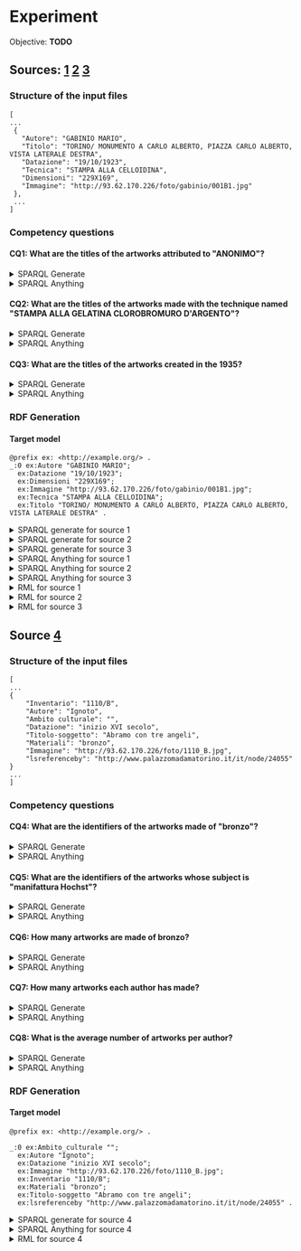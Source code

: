 # Experiment

Objective: **TODO**

## Sources: [1](https://raw.githubusercontent.com/spice-h2020/sparql.anything/main/experiment/data/COLLEZIONI_FONDO_GABINIO_MARZO_2017%20json.json) [2](https://raw.githubusercontent.com/spice-h2020/sparql.anything/main/experiment/data/COLLEZIONI_GAM.json) [3](https://raw.githubusercontent.com/spice-h2020/sparql.anything/main/experiment/data/COLLEZIONI_MAO.json)

### Structure of the input files

```
[
...
 {
   "Autore": "GABINIO MARIO",
   "Titolo": "TORINO/ MONUMENTO A CARLO ALBERTO, PIAZZA CARLO ALBERTO, VISTA LATERALE DESTRA",
   "Datazione": "19/10/1923",
   "Tecnica": "STAMPA ALLA CELLOIDINA",
   "Dimensioni": "229X169",
   "Immagine": "http://93.62.170.226/foto/gabinio/001B1.jpg"
 },
 ...
]

```

### Competency questions

#### CQ1: What are the titles of the artworks attributed to "ANONIMO"?


<details><summary>SPARQL Generate</summary>
	
```
PREFIX ite: <http://w3id.org/sparql-generate/iter/>
PREFIX rdfs: <http://www.w3.org/2000/01/rdf-schema#>
PREFIX crm: <http://www.cidoc-crm.org/cidoc-crm/>

SELECT DISTINCT ?titolo
ITERATOR ite:JSONPath(<https://raw.githubusercontent.com/spice-h2020/sparql.anything/main/experiment/data/COLLEZIONI_FONDO_GABINIO_MARZO_2017%20json.json>,"$[*]","$.Autore","$.Titolo") AS ?obj ?autore ?titolo
WHERE{
	FILTER(REGEX(?autore,".*ANONIMO.*","i"))
}

```

</details>




<details><summary>SPARQL Anything</summary>
	
```
PREFIX source: <https://raw.githubusercontent.com/spice-h2020/sparql.anything/main/experiment/data/COLLEZIONI_FONDO_GABINIO_MARZO_2017%20json.json/>

SELECT DISTINCT ?titolo
WHERE{

	SERVICE <tuple:https://raw.githubusercontent.com/spice-h2020/sparql.anything/main/experiment/data/COLLEZIONI_FONDO_GABINIO_MARZO_2017%20json.json> {
		?s source:Autore "ANONIMO" .
		?s source:Titolo ?titolo .
	}
}

```

</details>


#### CQ2: What are the titles of the artworks made with the technique named "STAMPA ALLA GELATINA CLOROBROMURO D'ARGENTO"?


<details><summary>SPARQL Generate</summary>
	
```
PREFIX ite: <http://w3id.org/sparql-generate/iter/>
PREFIX rdfs: <http://www.w3.org/2000/01/rdf-schema#>
PREFIX crm: <http://www.cidoc-crm.org/cidoc-crm/>


SELECT DISTINCT ?titolo
ITERATOR ite:JSONPath(<https://raw.githubusercontent.com/spice-h2020/sparql.anything/main/experiment/data/COLLEZIONI_FONDO_GABINIO_MARZO_2017%20json.json>,"$[*]","$.Tecnica","$.Titolo") AS ?obj ?technique ?titolo
WHERE{
  FILTER(REGEX(?technique,".*STAMPA ALLA GELATINA CLOROBROMURO D'ARGENTO.*","i"))
}

```

</details>

<details><summary>SPARQL Anything</summary>
	
```

PREFIX source: <https://raw.githubusercontent.com/spice-h2020/sparql.anything/main/experiment/data/COLLEZIONI_FONDO_GABINIO_MARZO_2017%20json.json/>

SELECT DISTINCT ?titolo
WHERE{

	SERVICE <tuple:https://raw.githubusercontent.com/spice-h2020/sparql.anything/main/experiment/data/COLLEZIONI_FONDO_GABINIO_MARZO_2017%20json.json> {
		?s source:Tecnica ?technique .
		?s source:Titolo ?titolo .
		FILTER(REGEX(?technique,".*STAMPA ALLA GELATINA CLOROBROMURO D'ARGENTO.*","i"))
	}
}


```

</details>

#### CQ3: What are the titles of the artworks created in the 1935?


<details><summary>SPARQL Generate</summary>
	
```
PREFIX ite: <http://w3id.org/sparql-generate/iter/>
PREFIX rdfs: <http://www.w3.org/2000/01/rdf-schema#>
PREFIX crm: <http://www.cidoc-crm.org/cidoc-crm/>


SELECT DISTINCT ?titolo
ITERATOR ite:JSONPath(<https://raw.githubusercontent.com/spice-h2020/sparql.anything/main/experiment/data/COLLEZIONI_FONDO_GABINIO_MARZO_2017%20json.json>,"$[*]","$.Datazione","$.Titolo") AS ?obj ?date ?titolo
WHERE{
  FILTER(REGEX(?date,".*1935.*","i"))
}

```

</details>

<details><summary>SPARQL Anything</summary>
	
```

PREFIX source: <https://raw.githubusercontent.com/spice-h2020/sparql.anything/main/experiment/data/COLLEZIONI_FONDO_GABINIO_MARZO_2017%20json.json/>

SELECT DISTINCT ?titolo
WHERE{

	SERVICE <tuple:https://raw.githubusercontent.com/spice-h2020/sparql.anything/main/experiment/data/COLLEZIONI_FONDO_GABINIO_MARZO_2017%20json.json> {
		?s source:Datazione ?date .
		?s source:Titolo ?titolo .
		FILTER(REGEX(?date,".*1935.*","i"))
	}
}


```

</details>

### RDF Generation

#### Target model

```
@prefix ex: <http://example.org/> .
_:0 ex:Autore "GABINIO MARIO";
  ex:Datazione "19/10/1923";
  ex:Dimensioni "229X169";
  ex:Immagine "http://93.62.170.226/foto/gabinio/001B1.jpg";
  ex:Tecnica "STAMPA ALLA CELLOIDINA";
  ex:Titolo "TORINO/ MONUMENTO A CARLO ALBERTO, PIAZZA CARLO ALBERTO, VISTA LATERALE DESTRA" .
```

<details><summary>SPARQL generate for source 1</summary>
	
```
PREFIX ite: <http://w3id.org/sparql-generate/iter/>
PREFIX ex: <http://exmaple.org/>


GENERATE {
[] ex:Autore ?autore ;
	 ex:Datazione ?datazione ;
	 ex:Titolo ?titolo ;
   ex:Tecnica ?tecnica ;
	 ex:Immagine ?immagine ;
	 ex:Dimensioni ?dimensioni .
}
ITERATOR ite:JSONPath(<https://raw.githubusercontent.com/spice-h2020/sparql.anything/main/experiment/data/COLLEZIONI_FONDO_GABINIO_MARZO_2017%20json.json>,"$[*]","$.Autore","$.Datazione","$.Titolo","$.Tecnica","$.Immagine","$.Dimensioni") AS ?obj ?autore ?datazione ?titolo  ?tecnica ?immagine ?dimensioni

```
	
</details>



<details><summary>SPARQL generate for source 2</summary>
	
```
PREFIX ite: <http://w3id.org/sparql-generate/iter/>
PREFIX ex: <http://exmaple.org/>


GENERATE {
[] ex:Autore ?autore ;
	 ex:Datazione ?datazione ;
	 ex:Titolo ?titolo ;
   ex:Tecnica ?tecnica ;
	 ex:Immagine ?immagine ;
	 ex:Dimensioni ?dimensioni .
}
ITERATOR ite:JSONPath(<https://raw.githubusercontent.com/spice-h2020/sparql.anything/main/experiment/data/COLLEZIONI_GAM.json>,"$[*]","$.Autore","$.Datazione","$.Titolo","$.Tecnica","$.Immagine","$.Dimensioni") AS ?obj ?autore ?datazione ?titolo  ?tecnica ?immagine ?dimensioni


```
	
</details>



<details><summary>SPARQL generate for source 3</summary>
	
```
PREFIX ite: <http://w3id.org/sparql-generate/iter/>
PREFIX ex: <http://exmaple.org/>


GENERATE {
[] ex:Autore ?autore ;
	 ex:Datazione ?datazione ;
	 ex:Titolo ?titolo ;
   ex:Tecnica ?tecnica ;
	 ex:Immagine ?immagine ;
	 ex:Dimensioni ?dimensioni .
}
ITERATOR ite:JSONPath(<https://raw.githubusercontent.com/spice-h2020/sparql.anything/main/experiment/data/COLLEZIONI_MAO.json>,"$[*]","$.Autore","$.Datazione","$.Titolo","$.Tecnica","$.Immagine","$.Dimensioni") AS ?obj ?autore ?datazione ?titolo  ?tecnica ?immagine ?dimensioni



```
	
</details>

<details><summary>SPARQL Anything for source 1</summary>
	
```

CONSTRUCT {
	?s ?p ?o
} WHERE {
	SERVICE <tuple:https://raw.githubusercontent.com/spice-h2020/sparql.anything/main/experiment/data/COLLEZIONI_FONDO_GABINIO_MARZO_2017%20json.json> {
		?s ?p ?o .
	}
}


```

</details>

<details><summary>SPARQL Anything for source 2</summary>
	
```


CONSTRUCT {
	?s ?p ?o
} WHERE {
	SERVICE <tuple:https://raw.githubusercontent.com/spice-h2020/sparql.anything/main/experiment/data/COLLEZIONI_GAM.json> {
		?s ?p ?o .
	}
}


```

</details>

<details><summary>SPARQL Anything for source 3</summary>
	
```


CONSTRUCT {
	?s ?p ?o
} WHERE {
	SERVICE <tuple:https://raw.githubusercontent.com/spice-h2020/sparql.anything/main/experiment/data/COLLEZIONI_MAO.json> {
		?s ?p ?o .
	}
}


```

</details>

<details><summary>RML for source 1</summary>
	
```
@prefix rml: <http://semweb.mmlab.be/ns/rml#> .
@prefix rr: <http://www.w3.org/ns/r2rml#> .
@prefix ql: <http://semweb.mmlab.be/ns/ql#> .
@prefix : <http://example.org/rules/> .
@prefix ex: <http://example.org/> .

:TriplesMap a rr:TriplesMap;
  rml:logicalSource [
    rml:source "https://raw.githubusercontent.com/spice-h2020/sparql.anything/main/experiment/data/COLLEZIONI_FONDO_GABINIO_MARZO_2017%20json.json";
    rml:referenceFormulation ql:JSONPath;
    rml:iterator "$.[*]"
  ].

:TriplesMap rr:subjectMap [
  rr:termType rr:BlankNode
].

:TriplesMap rr:predicateObjectMap [
  rr:predicate ex:Autore ;
  rr:objectMap [
  rml:reference "Autore"
 ]
].



:TriplesMap rr:predicateObjectMap [
  rr:predicate ex:Datazione ;
  rr:objectMap [
  rml:reference "Datazione"
 ]
].



:TriplesMap rr:predicateObjectMap [
  rr:predicate ex:Titolo ;
  rr:objectMap [
  rml:reference "Titolo"
 ]
].

:TriplesMap rr:predicateObjectMap [
  rr:predicate ex:Tecnica ;
  rr:objectMap [
  rml:reference "Tecnica"
 ]
].


:TriplesMap rr:predicateObjectMap [
  rr:predicate ex:Immagine ;
  rr:objectMap [
  rml:reference "Immagine"
 ]
].

:TriplesMap rr:predicateObjectMap [
  rr:predicate ex:Dimensioni ;
  rr:objectMap [
  rml:reference "Dimensioni"
 ]
].


```
	
</details>


<details><summary>RML for source 2</summary>
	
```
@prefix rml: <http://semweb.mmlab.be/ns/rml#> .
@prefix rr: <http://www.w3.org/ns/r2rml#> .
@prefix ql: <http://semweb.mmlab.be/ns/ql#> .
@prefix : <http://example.org/rules/> .
@prefix ex: <http://example.org/> .

:TriplesMap a rr:TriplesMap;
  rml:logicalSource [
    rml:source "https://raw.githubusercontent.com/spice-h2020/sparql.anything/main/experiment/data/COLLEZIONI_GAM.json";
    rml:referenceFormulation ql:JSONPath;
    rml:iterator "$.[*]"
  ].

:TriplesMap rr:subjectMap [
  rr:termType rr:BlankNode
].

:TriplesMap rr:predicateObjectMap [
  rr:predicate ex:Autore ;
  rr:objectMap [
  rml:reference "Autore"
 ]
].



:TriplesMap rr:predicateObjectMap [
  rr:predicate ex:Datazione ;
  rr:objectMap [
  rml:reference "Datazione"
 ]
].



:TriplesMap rr:predicateObjectMap [
  rr:predicate ex:Titolo ;
  rr:objectMap [
  rml:reference "Titolo"
 ]
].

:TriplesMap rr:predicateObjectMap [
  rr:predicate ex:Tecnica ;
  rr:objectMap [
  rml:reference "Tecnica"
 ]
].


:TriplesMap rr:predicateObjectMap [
  rr:predicate ex:Immagine ;
  rr:objectMap [
  rml:reference "Immagine"
 ]
].

:TriplesMap rr:predicateObjectMap [
  rr:predicate ex:Dimensioni ;
  rr:objectMap [
  rml:reference "Dimensioni"
 ]
].



```
	
</details>

<details><summary>RML for source 3</summary>
	
```
@prefix rml: <http://semweb.mmlab.be/ns/rml#> .
@prefix rr: <http://www.w3.org/ns/r2rml#> .
@prefix ql: <http://semweb.mmlab.be/ns/ql#> .
@prefix : <http://example.org/rules/> .
@prefix ex: <http://example.org/> .

:TriplesMap a rr:TriplesMap;
  rml:logicalSource [
    rml:source "https://raw.githubusercontent.com/spice-h2020/sparql.anything/main/experiment/data/COLLEZIONI_MAO.json";
    rml:referenceFormulation ql:JSONPath;
    rml:iterator "$.[*]"
  ].

:TriplesMap rr:subjectMap [
  rr:termType rr:BlankNode
].

:TriplesMap rr:predicateObjectMap [
  rr:predicate ex:Autore ;
  rr:objectMap [
  rml:reference "Autore"
 ]
].



:TriplesMap rr:predicateObjectMap [
  rr:predicate ex:Datazione ;
  rr:objectMap [
  rml:reference "Datazione"
 ]
].



:TriplesMap rr:predicateObjectMap [
  rr:predicate ex:Titolo ;
  rr:objectMap [
  rml:reference "Titolo"
 ]
].

:TriplesMap rr:predicateObjectMap [
  rr:predicate ex:Tecnica ;
  rr:objectMap [
  rml:reference "Tecnica"
 ]
].


:TriplesMap rr:predicateObjectMap [
  rr:predicate ex:Immagine ;
  rr:objectMap [
  rml:reference "Immagine"
 ]
].

:TriplesMap rr:predicateObjectMap [
  rr:predicate ex:Dimensioni ;
  rr:objectMap [
  rml:reference "Dimensioni"
 ]
].




```
	
</details>





## Source [4](https://raw.githubusercontent.com/spice-h2020/sparql.anything/main/experiment/data/COLLEZIONI_PALAZZO_MADAMA_marzo2017.json)


### Structure of the input files


```
[
...
{
	"Inventario": "1110/B",
	"Autore": "Ignoto",
	"Ambito culturale": "",
	"Datazione": "inizio XVI secolo",
	"Titolo-soggetto": "Abramo con tre angeli",
	"Materiali": "bronzo",
	"Immagine": "http://93.62.170.226/foto/1110_B.jpg",
	"lsreferenceby": "http://www.palazzomadamatorino.it/it/node/24055"
}
...
]

```

### Competency questions

#### CQ4: What are the identifiers of the artworks made of "bronzo"?


<details><summary>SPARQL Generate</summary>
	
```
	
PREFIX ite: <http://w3id.org/sparql-generate/iter/>
PREFIX rdfs: <http://www.w3.org/2000/01/rdf-schema#>
PREFIX crm: <http://www.cidoc-crm.org/cidoc-crm/>


SELECT DISTINCT ?id
ITERATOR ite:JSONPath(<https://raw.githubusercontent.com/spice-h2020/sparql.anything/main/experiment/data/COLLEZIONI_PALAZZO_MADAMA_marzo2017.json>,"$[*]","$.Inventario","$.Materiali") AS ?obj ?id ?material
WHERE{
  FILTER(REGEX(?material,".*bronzo.*","i"))
}

```

</details>

<details><summary>SPARQL Anything</summary>
	
```

PREFIX source: <https://raw.githubusercontent.com/spice-h2020/sparql.anything/main/experiment/data/COLLEZIONI_PALAZZO_MADAMA_marzo2017.json/>

SELECT DISTINCT ?id
WHERE{

	SERVICE <tuple:https://raw.githubusercontent.com/spice-h2020/sparql.anything/main/experiment/data/COLLEZIONI_PALAZZO_MADAMA_marzo2017.json> {
		?s source:Materiali ?material .
		?s source:Inventario ?id .
		FILTER(REGEX(?material,".*bronzo.*","i"))
	}
}


```

</details>


#### CQ5: What are the identifiers of the artworks whose subject is "manifattura Hochst"?

<details><summary>SPARQL Generate</summary>

```
PREFIX ite: <http://w3id.org/sparql-generate/iter/>
PREFIX rdfs: <http://www.w3.org/2000/01/rdf-schema#>
PREFIX crm: <http://www.cidoc-crm.org/cidoc-crm/>


SELECT DISTINCT ?id
ITERATOR ite:JSONPath(<https://raw.githubusercontent.com/spice-h2020/sparql.anything/main/experiment/data/COLLEZIONI_PALAZZO_MADAMA_marzo2017.json>,"$[*]","$.Inventario","$.['Ambito culturale']") AS ?obj ?id ?subject
WHERE{
	FILTER(REGEX(?subject,".*manifattura Hochst.*","i"))
}
```

</details>

<details><summary>SPARQL Anything</summary>
	
```

PREFIX source: <https://raw.githubusercontent.com/spice-h2020/sparql.anything/main/experiment/data/COLLEZIONI_PALAZZO_MADAMA_marzo2017.json/>

SELECT DISTINCT ?id
WHERE{

	SERVICE <tuple:https://raw.githubusercontent.com/spice-h2020/sparql.anything/main/experiment/data/COLLEZIONI_PALAZZO_MADAMA_marzo2017.json> {
		?s ?p ?subject .
		?s source:Inventario ?id .
		FILTER(REGEX(?subject,".*manifattura Hochst.*","i"))
		FILTER(str(?p) = "https://raw.githubusercontent.com/spice-h2020/sparql.anything/main/experiment/data/COLLEZIONI_PALAZZO_MADAMA_marzo2017.json/Ambito culturale")
	}
}


```

</details>



#### CQ6: How many artworks are made of bronzo?


<details><summary>SPARQL Generate</summary>

```

PREFIX ite: <http://w3id.org/sparql-generate/iter/>
PREFIX rdfs: <http://www.w3.org/2000/01/rdf-schema#>
PREFIX crm: <http://www.cidoc-crm.org/cidoc-crm/>


SELECT  (count(DISTINCT ?id) AS ?numberOfMadeArtworksMadeOfBronzo)
ITERATOR ite:JSONPath(<https://raw.githubusercontent.com/spice-h2020/sparql.anything/main/experiment/data/COLLEZIONI_PALAZZO_MADAMA_marzo2017.json>,"$[*]","$.Inventario","$.Materiali") AS ?obj ?id ?material
WHERE{
  FILTER(REGEX(?material,".*bronzo.*","i"))
}

```

</details>

<details><summary>SPARQL Anything</summary>
	
```

PREFIX source: <https://raw.githubusercontent.com/spice-h2020/sparql.anything/main/experiment/data/COLLEZIONI_PALAZZO_MADAMA_marzo2017.json/>

SELECT DISTINCT ?id
WHERE{

	SERVICE <tuple:https://raw.githubusercontent.com/spice-h2020/sparql.anything/main/experiment/data/COLLEZIONI_PALAZZO_MADAMA_marzo2017.json> {
		?s source:Materiali ?material .
		?s source:Inventario ?id .
		FILTER(REGEX(?material,".*bronzo.*","i"))
	}
}



```

</details>



#### CQ7: How many artworks each author has made?

<details><summary>SPARQL Generate</summary>

```

PREFIX ite: <http://w3id.org/sparql-generate/iter/>
PREFIX rdfs: <http://www.w3.org/2000/01/rdf-schema#>
PREFIX crm: <http://www.cidoc-crm.org/cidoc-crm/>


SELECT  ?author (count(DISTINCT ?id) AS ?numberOfWorks)
ITERATOR ite:JSONPath(<https://raw.githubusercontent.com/spice-h2020/sparql.anything/main/experiment/data/COLLEZIONI_PALAZZO_MADAMA_marzo2017.json>,"$[*]","$.Inventario","$.Autore") AS ?obj ?id ?author
WHERE{

} GROUP BY ?author


```

</details>

<details><summary>SPARQL Anything</summary>
	
```

PREFIX source: <https://raw.githubusercontent.com/spice-h2020/sparql.anything/main/experiment/data/COLLEZIONI_PALAZZO_MADAMA_marzo2017.json/>

SELECT DISTINCT ?author (count(DISTINCT ?id) AS ?numberOfWorks)
WHERE{

	SERVICE <tuple:https://raw.githubusercontent.com/spice-h2020/sparql.anything/main/experiment/data/COLLEZIONI_PALAZZO_MADAMA_marzo2017.json> {
		?s source:Autore ?author .
		?s source:Inventario ?id .
	}
} GROUP BY ?author



```

</details>



#### CQ8: What is the average number of artworks per author?

<details><summary>SPARQL Generate</summary>

```

???


```

</details>

<details><summary>SPARQL Anything</summary>
	
```

PREFIX source: <https://raw.githubusercontent.com/spice-h2020/sparql.anything/main/experiment/data/COLLEZIONI_PALAZZO_MADAMA_marzo2017.json/>

SELECT (AVG(?numberOfWorks) AS ?averageNumberOfWorksPerAuthor) { 
	{
		SELECT DISTINCT ?author (count(DISTINCT ?id) AS ?numberOfWorks)
		WHERE{

			SERVICE <tuple:https://raw.githubusercontent.com/spice-h2020/sparql.anything/main/experiment/data/COLLEZIONI_PALAZZO_MADAMA_marzo2017.json> {
				?s source:Autore ?author .
				?s source:Inventario ?id .
			}
		} GROUP BY ?author
	}
}



```

</details>



### RDF Generation

#### Target model

```
@prefix ex: <http://example.org/> .

_:0 ex:Ambito_culturale "";
  ex:Autore "Ignoto";
  ex:Datazione "inizio XVI secolo";
  ex:Immagine "http://93.62.170.226/foto/1110_B.jpg";
  ex:Inventario "1110/B";
  ex:Materiali "bronzo";
  ex:Titolo-soggetto "Abramo con tre angeli";
  ex:lsreferenceby "http://www.palazzomadamatorino.it/it/node/24055" .
```

<details><summary>SPARQL generate for source 4</summary>
	
```
PREFIX ite: <http://w3id.org/sparql-generate/iter/>
PREFIX ex: <http://exmaple.org/>


GENERATE {
[] ex:Inventario ?id ;
   ex:Autore ?autore ;
	 ex:Ambito_Culturale ?ambito_culturale ;
	 ex:Datazione ?datazione ;
	 ex:Titolo-soggetto ?titolo ;
   ex:Materiali ?material ;
	 ex:Immagine ?immagine ;
	 ex:lsreferenceby ?lsreferenceby .
}
ITERATOR ite:JSONPath(<https://raw.githubusercontent.com/spice-h2020/sparql.anything/main/experiment/data/COLLEZIONI_PALAZZO_MADAMA_marzo2017.json>,"$[*]","$.Inventario","$.Autore","$['Ambito Culturale']","$.Datazione","$.Titolo-soggetto","$.Materiali","$.Immagine","$.lsreferenceby") AS ?obj ?id ?autore ?ambito_culturale ?datazione ?titolo  ?material ?immagine ?lsreferenceby


```
	
</details>

<details><summary>SPARQL Anything for source 4</summary>
	
```

CONSTRUCT {
	?s ?p ?o
} WHERE {
	SERVICE <tuple:https://raw.githubusercontent.com/spice-h2020/sparql.anything/main/experiment/data/COLLEZIONI_PALAZZO_MADAMA_marzo2017.json> {
		?s ?p ?o .
	}
}



```

</details>



<details><summary>RML for source 4</summary>
	
```
@prefix rml: <http://semweb.mmlab.be/ns/rml#> .
@prefix rr: <http://www.w3.org/ns/r2rml#> .
@prefix ql: <http://semweb.mmlab.be/ns/ql#> .
@prefix : <http://example.org/rules/> .
@prefix ex: <http://example.org/> .

:TriplesMap a rr:TriplesMap;
  rml:logicalSource [
    rml:source "https://raw.githubusercontent.com/spice-h2020/sparql.anything/main/experiment/data/COLLEZIONI_PALAZZO_MADAMA_marzo2017.json";
    rml:referenceFormulation ql:JSONPath;
    rml:iterator "$.[*]"
  ].

:TriplesMap rr:subjectMap [
  rr:termType rr:BlankNode 
].

:TriplesMap rr:predicateObjectMap [
  rr:predicate ex:Inventario ;
  rr:objectMap [
  rml:reference "Inventario"
 ]
].



:TriplesMap rr:predicateObjectMap [
  rr:predicate ex:Autore ;
  rr:objectMap [
  rml:reference "Autore"
 ]
].



:TriplesMap rr:predicateObjectMap [
  rr:predicate ex:Ambito_culturale ;
  rr:objectMap [
  rml:reference "Ambito culturale"
 ]
].

:TriplesMap rr:predicateObjectMap [
  rr:predicate ex:Datazione ;
  rr:objectMap [
  rml:reference "Datazione"
 ]
].


:TriplesMap rr:predicateObjectMap [
  rr:predicate ex:Titolo-soggetto ;
  rr:objectMap [
  rml:reference "Titolo-soggetto"
 ]
].

:TriplesMap rr:predicateObjectMap [
  rr:predicate ex:Materiali ;
  rr:objectMap [
  rml:reference "Materiali"
 ]
].

:TriplesMap rr:predicateObjectMap [
  rr:predicate ex:Immagine ;
  rr:objectMap [
  rml:reference "Immagine" ;
 ]
].


:TriplesMap rr:predicateObjectMap [
  rr:predicate ex:lsreferenceby ;
  rr:objectMap [
  rml:reference "lsreferenceby"
 ]
].
```
	
</details>



